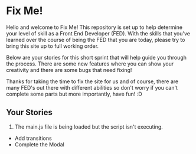 Fix Me!
======
Hello and welcome to Fix Me! This repository is set up to help determine your level of skill as a Front End Developer (FED). With the skills that you've learned over the course of being the FED that you are today, please try to bring this site up to full working order.

Below are your stories for this short sprint that will help guide you through the process. There are some new features where you can show your creativity and there are some bugs that need fixing!

Thanks for taking the time to fix the site for us and of course, there are many FED's out there with different abilities so don't worry if you can't complete some parts but more importantly, have fun! :D

Your Stories
------
1) The main.js file is being loaded but the script isn't executing.

* Add transitions
* Complete the Modal